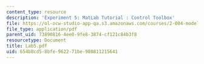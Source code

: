 ```yaml
---
content_type: resource
description: 'Experiment 5: MatLab Tutorial : Control Toolbox'
file: https://ol-ocw-studio-app-qa.s3.amazonaws.com/courses/2-004-modeling-dynamics-and-control-ii-spring-2003/654b8cd58bfe962271be980811215641_Lab5.pdf
file_type: application/pdf
parent_uid: 73890816-4ee0-9fe8-3874-cf121c84b3f8
resourcetype: Document
title: Lab5.pdf
uid: 654b8cd5-8bfe-9622-71be-980811215641
---
```

